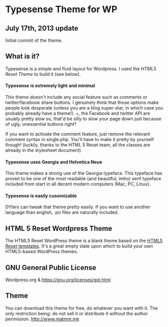 #  Typesense Theme for WP

## July 17th, 2013 update

Initial commit of the theme. 

## What is it?

Typesense is a simple and fluid layout for Wordpress. I used the *HTML5 Reset Theme* to build it (see below). 

#### Typesense is extremely light and minimal

This theme doesn't include any social feature such as comments or twitter/facebook share buttons. I genuinely think that those options make people look desperate (unless you are a blog super-star, in which case you probably already have a theme!). +, the Facebook and twitter API are usually pretty slow so, that'd be silly to slow your page down just because of ugly, unessential buttons right? 

If you want to activate the comment feature, just remove the relevant comment syntax in single.php. You'll have to make it pretty by yourself though! (luckily, thanks to the HTML 5 Reset team, all the classes are already in the stylesheet document). 

#### Typesense uses Georgia and Helvetica Neue 

This theme makes a strong use of the Georgia typeface. This typeface has proven to be one of the most readable (and beautiful, imho) serif typeface included from start in all decent modern computers (Mac, PC, Linux). 

#### Typesense is easily cusomizable 

DYIers can tweak that theme pretty easily. If you want to use another language than english, .po files are naturally included.

## HTML 5 Reset Wordpress Theme

The HTML5 Reset WordPress theme is a blank theme based on the [HTML5 Reset templates](https://github.com/murtaugh/HTML5-Reset). It's a great empty slate upon which to build your own HTML5-based WordPress themes.

## GNU General Public License

Wordpress.org & https://gnu.org/licenses/gpl.html

## Theme 

You can download this theme for free, do whatever you want with it. The only restriction being: do not sell it or distribute it without the author permission. http://www.matmm.me 